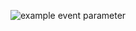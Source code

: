 ![example event parameter](https://github.com/umniknik/forms/actions/workflows/web.yml/badge.svg?event=push)